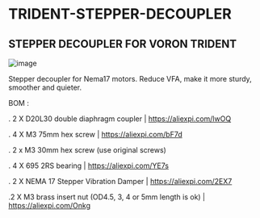 # TRIDENT-STEPPER-DECOUPLER

STEPPER DECOUPLER FOR VORON TRIDENT
-----------------------------------------------
![image](https://user-images.githubusercontent.com/58668874/226576744-aa1f4478-b831-4081-b5d6-4d079fc575d7.png)




Stepper decoupler for Nema17 motors. Reduce VFA, make it more sturdy, smoother and quieter.


BOM :

. 2 X D20L30 double diaphragm coupler | https://aliexpi.com/lwOQ

. 4 X M3 75mm hex screw | https://aliexpi.com/bF7d

. 2 x M3 30mm hex screw (use original screws)

. 4 X 695 2RS bearing | https://aliexpi.com/YE7s

. 2 X NEMA 17 Stepper Vibration Damper | https://aliexpi.com/2EX7
 
.2 X M3 brass insert nut (OD4.5, 3, 4 or 5mm length is ok) | https://aliexpi.com/Onkg


